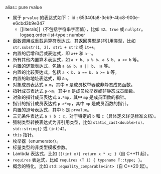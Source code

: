 alias:: pure rvalue

- 属于 `prvalue` 的表达式如下：
  id:: 65340fa8-3eb9-4bc8-900e-e6cbd3b9e347
	- [[literals]]（不包括字符串字面值），比如 `42`、`true` 或 `nullptr`。
	  logseq.order-list-type:: number
- 函数调用或重载运算符表达式，其返回类型是非引用类型，比如 `str.substr(1, 2)`、`str1 + str2` 或 `it++`。
- 内置的后增和后减表达式，即 `a++` 和 `a--`。
- 所有其他内置算术表达式，如 `a + b`、`a % b`、`a & b`、`a << b` 等。
- 内置的逻辑表达式，包括 `a && b`、`a || b`、`!a` 等。
- 内置的比较表达式，包括 `a < b`、`a == b`、`a >= b` 等。
- 内置的取地址表达式，即 `&a`。
- 对象成员表达式 `a.m`，其中 `m` 是成员枚举器或非静态成员函数。
- 指针成员表达式 `p->m`，其中 `m` 是成员枚举器或非静态成员函数。
- 对象的指针成员表达式 `a.*mp`，其中 `mp` 是成员函数的指针。
- 指针的指针成员表达式 `p->*mp`，其中 `mp` 是成员函数的指针。
- 内置的逗号表达式，其中 `b` 是 `prvalue`。
- 三元条件表达式 `a ? b : c`，对于特定的 `b` 和 `c`（具体定义详见标准文档）。
- 强制类型转换表达式为非引用类型，比如 `static_cast<double>(x)`、`std::string{}` 或 `(int)42`。
- `this` 指针。
- 枚举器（enumerator）。
- 标量类型的非类型模板参数。
- Lambda 表达式，比如 `[](int x){ return x * x; }`（自 C++11 起）。
- `requires` 表达式，比如 `requires (T i) { typename T::type; }`。
- 概念的特化，比如 `std::equality_comparable<int>`（自 C++20 起）。